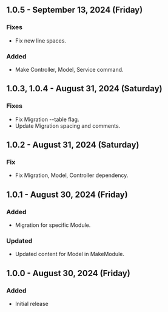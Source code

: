 ## 1.0.5 - September 13, 2024 (Friday)

### Fixes
- Fix new line spaces.

### Added
- Make Controller, Model, Service command.

## 1.0.3, 1.0.4 - August 31, 2024 (Saturday)

### Fixes
- Fix Migration --table flag.
- Update Migration spacing and comments.

## 1.0.2 - August 31, 2024 (Saturday)

###  Fix
- Fix Migration, Model, Controller dependency.

## 1.0.1 - August 30, 2024 (Friday)

### Added

- Migration for specific Module.

### Updated

- Updated content for Model in MakeModule.

## 1.0.0 - August 30, 2024 (Friday)

### Added

- Initial release
